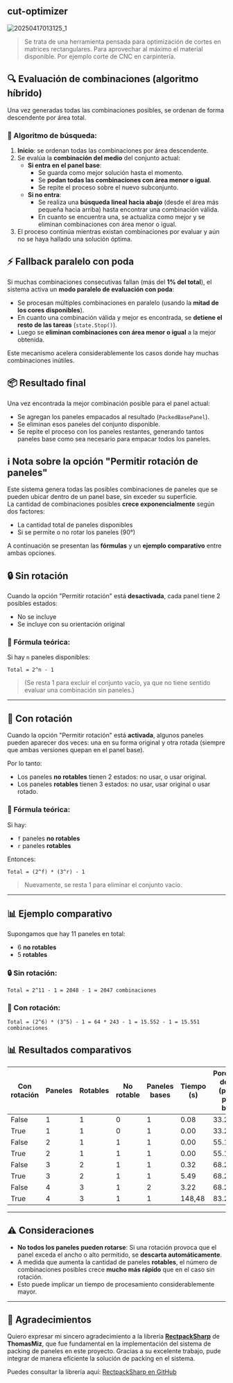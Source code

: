 ## cut-optimizer
![20250417013125_1](https://github.com/user-attachments/assets/efe4ac70-3abc-4c80-9911-48f5a89c6ca2)
> Se trata de una herramienta pensada para optimización de cortes en matrices rectangulares. Para aprovechar al máximo el material disponible. Por ejemplo corte de CNC en carpintería.

## 🔍 Evaluación de combinaciones (algoritmo híbrido)

Una vez generadas todas las combinaciones posibles, se ordenan de forma descendente por área total.

### 🧠 Algoritmo de búsqueda:

1. **Inicio**: se ordenan todas las combinaciones por área descendente.
2. Se evalúa la **combinación del medio** del conjunto actual:
   - **Si entra en el panel base**:
     - Se guarda como mejor solución hasta el momento.
     - Se **podan todas las combinaciones con área menor o igual**.
     - Se repite el proceso sobre el nuevo subconjunto.
   - **Si no entra**:
     - Se realiza una **búsqueda lineal hacia abajo** (desde el área más pequeña hacia arriba) hasta encontrar una combinación válida.
     - En cuanto se encuentra una, se actualiza como mejor y se eliminan combinaciones con área menor o igual.
3. El proceso continúa mientras existan combinaciones por evaluar y aún no se haya hallado una solución óptima.

## ⚡ Fallback paralelo con poda

Si muchas combinaciones consecutivas fallan (más del **1% del total**), el sistema activa un **modo paralelo de evaluación con poda**:

- Se procesan múltiples combinaciones en paralelo (usando la **mitad de los cores disponibles**).
- En cuanto una combinación válida y mejor es encontrada, se **detiene el resto de las tareas** (`state.Stop()`).
- Luego se **eliminan combinaciones con área menor o igual** a la mejor obtenida.

Este mecanismo acelera considerablemente los casos donde hay muchas combinaciones inútiles.


## 📦 Resultado final

Una vez encontrada la mejor combinación posible para el panel actual:

- Se agregan los paneles empacados al resultado (`PackedBasePanel`).
- Se eliminan esos paneles del conjunto disponible.
- Se repite el proceso con los paneles restantes, generando tantos paneles base como sea necesario para empacar todos los paneles.


## ℹ️ Nota sobre la opción "Permitir rotación de paneles"

Este sistema genera todas las posibles combinaciones de paneles que se pueden ubicar dentro de un panel base, sin exceder su superficie.  
La cantidad de combinaciones posibles **crece exponencialmente** según dos factores:

- La cantidad total de paneles disponibles
- Si se permite o no rotar los paneles (90°)

A continuación se presentan las **fórmulas** y un **ejemplo comparativo** entre ambas opciones.

## 🔒 Sin rotación

Cuando la opción "Permitir rotación" está **desactivada**, cada panel tiene 2 posibles estados:

- No se incluye
- Se incluye con su orientación original

### 📀 Fórmula teórica:

Si hay `n` paneles disponibles:

```
Total = 2^n - 1
```

> (Se resta 1 para excluir el conjunto vacío, ya que no tiene sentido evaluar una combinación sin paneles.)

---

## 🔁 Con rotación

Cuando la opción "Permitir rotación" está **activada**, algunos paneles pueden aparecer dos veces: una en su forma original y otra rotada (siempre que ambas versiones quepan en el panel base).

Por lo tanto:

- Los paneles **no rotables** tienen 2 estados: no usar, o usar original.
- Los paneles **rotables** tienen 3 estados: no usar, usar original o usar rotado.

### 📀 Fórmula teórica:

Si hay:
- `f` paneles **no rotables**
- `r` paneles **rotables**

Entonces:

```
Total = (2^f) * (3^r) - 1
```

> Nuevamente, se resta 1 para eliminar el conjunto vacío.

---

## 📊 Ejemplo comparativo

Supongamos que hay 11 paneles en total:
- 6 **no rotables**
- 5 **rotables**

### 🔒 Sin rotación:

```
Total = 2^11 - 1 = 2048 - 1 = 2047 combinaciones
```

### 🔁 Con rotación:

```
Total = (2^6) * (3^5) - 1 = 64 * 243 - 1 = 15.552 - 1 = 15.551 combinaciones
```
## 📊 Resultados comparativos

| Con rotación | Paneles | Rotables | No rotable | Paneles bases | Tiempo (s) | Porcentaje de uso (primer panel base)        |
|--------|--------|-----------|----------------|--------|----------|---------------------|
| False  | 1      | 1         | 0              | 1      | 0.08     | 33.27%              |
| True   | 1      | 1         | 0              | 1      | 0.00     | 33.27%              |
| False  | 2      | 1         | 1              | 1      | 0.00     | 55.19%              |
| True   | 2      | 1         | 1              | 1      | 0.00     | 55.19%              |
| False  | 3      | 2         | 1              | 1      | 0.32     | 68.27%              |
| True   | 3      | 2         | 1              | 1      | 5.49     | 68.27%              |
| False  | 4      | 3         | 1              | 2      | 3.22     | 68.27%              |
| True   | 4      | 3         | 1              | 1      | 148,48   | 83.22%              |

---

## ⚠️ Consideraciones

- **No todos los paneles pueden rotarse**: Si una rotación provoca que el panel exceda el ancho o alto permitido, se **descarta automáticamente**.
- A medida que aumenta la cantidad de paneles **rotables**, el número de combinaciones posibles crece **mucho más rápido** que en el caso sin rotación.
- Esto puede implicar un tiempo de procesamiento considerablemente mayor.


---

## 🙏 Agradecimientos

Quiero expresar mi sincero agradecimiento a la librería [**RectpackSharp**](https://github.com/ThomasMiz/RectpackSharp) de **ThomasMiz**, que fue fundamental en la implementación del sistema de packing de paneles en este proyecto. Gracias a su excelente trabajo, pude integrar de manera eficiente la solución de packing en el sistema.

Puedes consultar la librería aquí: [RectpackSharp en GitHub](https://github.com/ThomasMiz/RectpackSharp)
